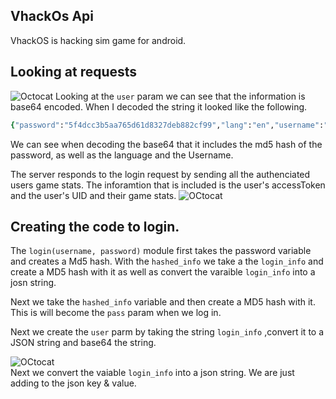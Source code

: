## VhackOs Api
VhackOS is hacking sim game for android. 

## Looking at requests
![Octocat](https://i.imgur.com/B4DH0sA.png=100x20)
Looking at the ```user``` param we can see that the information is base64 encoded. When I decoded the string it looked like the following.
<br>
```ruby
{"password":"5f4dcc3b5aa765d61d8327deb882cf99","lang":"en","username":"chickenWings"}
```
We can see when decoding the base64 that it includes the md5 hash of the password, as well as the language and the Username.


The server responds to the login request by sending all the authenciated users game stats. The inforamtion that is included is the user's accessToken and the user's UID and their game stats.
![OCtocat](https://i.imgur.com/PlUlePj.png=100x20)<br>
## Creating the code to login.
The ```login(username, password)``` module first takes the password variable and creates a Md5 hash. With the ```hashed_info``` we take a the ```login_info``` and create a MD5 hash with it as well as convert the varaible ```login_info``` into a josn string.<br>

Next we take the ```hashed_info``` variable and then create a MD5 hash with it. This is will become the ```pass``` param when we log in.<br>

Next we create the ```user``` parm by taking the string ```login_info``` ,convert it to a JSON string and base64 the string. 

![OCtocat](https://i.imgur.com/AbLVy2n.png=100x20)
<br>
Next we convert the vaiable ```login_info```  into a json string. We are just adding to the json key & value.
